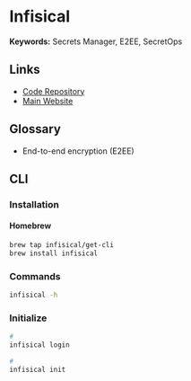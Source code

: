 # Infisical

**Keywords:** Secrets Manager, E2EE, SecretOps

## Links

- [Code Repository](https://github.com/Infisical/infisical)
- [Main Website](https://infisical.com)

## Glossary

- End-to-end encryption (E2EE)

## CLI

### Installation

#### Homebrew

```sh
brew tap infisical/get-cli
brew install infisical
```

### Commands

```sh
infisical -h
```

### Initialize

```sh
#
infisical login

#
infisical init
```

<!--
infisical run
-->
